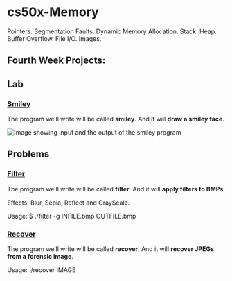 # cs50x-Memory
Pointers. Segmentation Faults. Dynamic Memory Allocation. Stack. Heap. Buffer Overflow. File I/O. Images.

## Fourth Week Projects:

## Lab

### [Smiley](https://github.com/Henalecam/cs50x-Memory/tree/main/smiley)

The program we’ll write will be called **smiley**. And it will **draw a smiley face**.

![image showing input and the output of the smiley program](https://cs50.harvard.edu/x/2023/labs/4/smiley/smiley_spec_image.png)

## Problems

### [Filter](https://github.com/Henalecam/cs50x-Memory/tree/main/filter-less)

The program we’ll write will be called **filter**. And it will **apply filters to BMPs**.

Effects: Blur, Sepia, Reflect and GrayScale.

Usage: $ ./filter -g INFILE.bmp OUTFILE.bmp

### [Recover](https://github.com/Henalecam/cs50x-Memory/tree/main/recover)

The program we’ll write will be called **recover**. And it will **recover JPEGs from a forensic image**.

Usage: ./recover IMAGE



